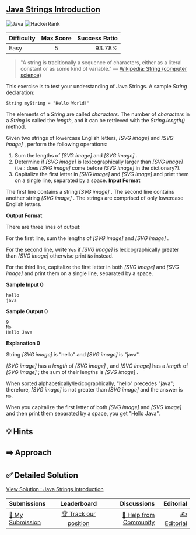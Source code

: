 ## [Java Strings Introduction](https://www.hackerrank.com/challenges/java-strings-introduction)

![Java](https://img.shields.io/badge/java-%23ED8B00.svg?style=for-the-badge&logo=openjdk&logoColor=white) ![HackerRank](https://img.shields.io/badge/-Hackerrank-2EC866?style=for-the-badge&logo=HackerRank&logoColor=white)

| Difficulty | Max Score | Success Ratio |
|:-----------|:------------:|------------:|
| Easy       | 5      | 93.78%        |


> "A string is traditionally a sequence of characters, either as a literal constant or as some kind of variable." — [Wikipedia: String (computer science)](https://en.wikipedia.org/wiki/String_%28computer_science%29)


This exercise is to test your understanding of Java Strings. A sample *String* declaration:



```
String myString = "Hello World!"

```

The elements of a *String* are called *characters*. The number of *characters* in a *String* is called the *length*, and it can be retrieved with the *String.length()* method.


Given two strings of lowercase English letters,  *[SVG image]*  and  *[SVG image]* , perform the following operations:


1. Sum the lengths of  *[SVG image]*  and  *[SVG image]* .
2. Determine if  *[SVG image]*  is lexicographically larger than  *[SVG image]*  (i.e.: does  *[SVG image]*  come before  *[SVG image]*  in the dictionary?).
3. Capitalize the first letter in  *[SVG image]*  and  *[SVG image]*  and print them on a single line, separated by a space.
**Input Format**

The first line contains a string  *[SVG image]* .
The second line contains another string  *[SVG image]* .
The strings are comprised of only lowercase English letters.

**Output Format**

There are three lines of output:   

For the first line, sum the lengths of  *[SVG image]*  and  *[SVG image]* .   

For the second line, write `Yes` if  *[SVG image]*  is lexicographically greater than  *[SVG image]*  otherwise print `No` instead.   

For the third line, capitalize the first letter in both  *[SVG image]*  and  *[SVG image]*  and print them on a single line, separated by a space.

**Sample Input 0**


```
hello
java

```

**Sample Output 0**


```
9
No
Hello Java

```

**Explanation 0**

String  *[SVG image]*  is "hello" and  *[SVG image]*  is "java". 


 *[SVG image]*  has a *length* of  *[SVG image]* , and  *[SVG image]*  has a *length* of  *[SVG image]* ; the sum of their lengths is  *[SVG image]* .   

When sorted alphabetically/lexicographically, "hello" precedes "java"; therefore,  *[SVG image]*  is not greater than  *[SVG image]*  and the answer is `No`. 


When you capitalize the first letter of both  *[SVG image]*  and  *[SVG image]*  and then print them separated by a space, you get "Hello Java".


## 💡 Hints 

## ➡️ Approach 

## ✅ Detailed Solution
[View Solution : Java Strings Introduction](./Solution.java)

| Submissions | Leaderboard| Discussions | Editorial |
|:-----------|:------------:|------------:|------------:|
| [📝 My Submission](https://www.hackerrank.com/challenges/java-strings-introduction/submissions) | [🏆 Track our position](https://www.hackerrank.com/challenges/java-strings-introduction/leaderboard) | [🤔 Help from Community](https://www.hackerrank.com/challenges/java-strings-introduction/forum) | [✍️ Editorial](https://www.hackerrank.com/challenges/java-strings-introduction/editorial) |


